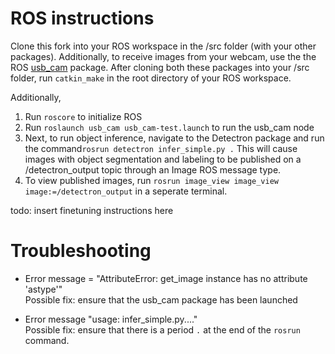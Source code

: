 # ROS instructions

Clone this fork into your ROS workspace in the /src folder (with your other packages). Additionally, to receive images from your webcam, use the the ROS [usb_cam](http://wiki.ros.org/usb_cam "ROS wiki") package. After cloning both these packages into your /src folder, run ```catkin_make``` in the root directory of your ROS workspace. 

Additionally, 
1. Run ```roscore``` to initialize ROS
2. Run ```roslaunch usb_cam usb_cam-test.launch``` to run the usb_cam node
3. Next, to run object inference, navigate to the Detectron package and run the command```rosrun detectron infer_simple.py .```  This will cause images with object segmentation and labeling to be published on a /detectron_output topic through an Image ROS message type. 
4. To view published images, run ```rosrun image_view image_view image:=/detectron_output``` in a seperate terminal. 



todo: insert finetuning instructions here


# Troubleshooting
* Error message = "AttributeError: get_image instance has no attribute 'astype'" <br/>
Possible fix: ensure that the usb_cam package has been launched

* Error message "usage: infer_simple.py...." <br/>
Possible fix: ensure that there is a period ``` . ``` at the end of the ``` rosrun ``` command.

